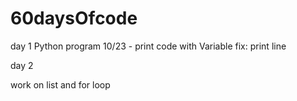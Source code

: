 # 60daysOfcode
day 1
Python program
10/23 - print code with Variable 
fix: print line

day 2

work on list and for loop